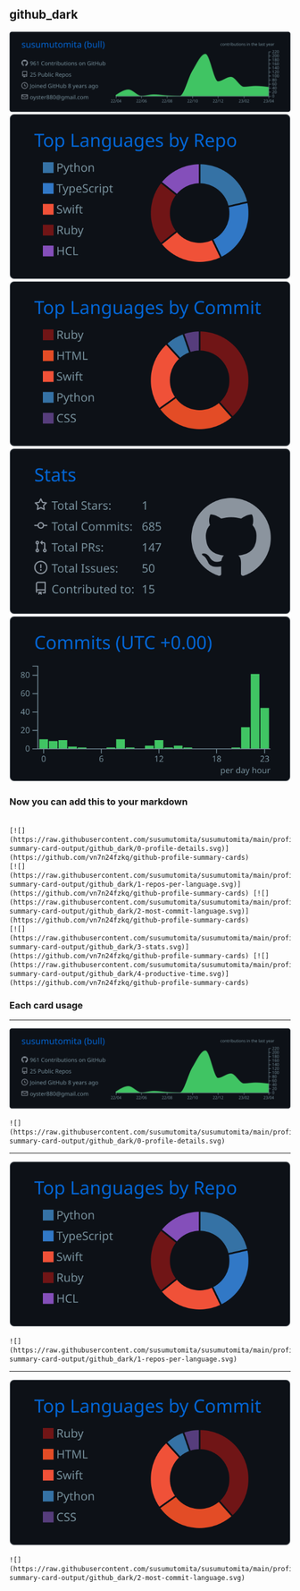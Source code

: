 ## github_dark

[![](./0-profile-details.svg)](https://github.com/vn7n24fzkq/github-profile-summary-cards)
[![](./1-repos-per-language.svg)](https://github.com/vn7n24fzkq/github-profile-summary-cards) [![](./2-most-commit-language.svg)](https://github.com/vn7n24fzkq/github-profile-summary-cards)
[![](./3-stats.svg)](https://github.com/vn7n24fzkq/github-profile-summary-cards) [![](./4-productive-time.svg)](https://github.com/vn7n24fzkq/github-profile-summary-cards)
### Now you can add this to your markdown
```

[![](https://raw.githubusercontent.com/susumutomita/susumutomita/main/profile-summary-card-output/github_dark/0-profile-details.svg)](https://github.com/vn7n24fzkq/github-profile-summary-cards)
[![](https://raw.githubusercontent.com/susumutomita/susumutomita/main/profile-summary-card-output/github_dark/1-repos-per-language.svg)](https://github.com/vn7n24fzkq/github-profile-summary-cards) [![](https://raw.githubusercontent.com/susumutomita/susumutomita/main/profile-summary-card-output/github_dark/2-most-commit-language.svg)](https://github.com/vn7n24fzkq/github-profile-summary-cards)
[![](https://raw.githubusercontent.com/susumutomita/susumutomita/main/profile-summary-card-output/github_dark/3-stats.svg)](https://github.com/vn7n24fzkq/github-profile-summary-cards) [![](https://raw.githubusercontent.com/susumutomita/susumutomita/main/profile-summary-card-output/github_dark/4-productive-time.svg)](https://github.com/vn7n24fzkq/github-profile-summary-cards)

```

### Each card usage
---

![](./0-profile-details.svg)

```
![](https://raw.githubusercontent.com/susumutomita/susumutomita/main/profile-summary-card-output/github_dark/0-profile-details.svg)
```

    

---

![](./1-repos-per-language.svg)

```
![](https://raw.githubusercontent.com/susumutomita/susumutomita/main/profile-summary-card-output/github_dark/1-repos-per-language.svg)
```

    

---

![](./2-most-commit-language.svg)

```
![](https://raw.githubusercontent.com/susumutomita/susumutomita/main/profile-summary-card-output/github_dark/2-most-commit-language.svg)
```

    
